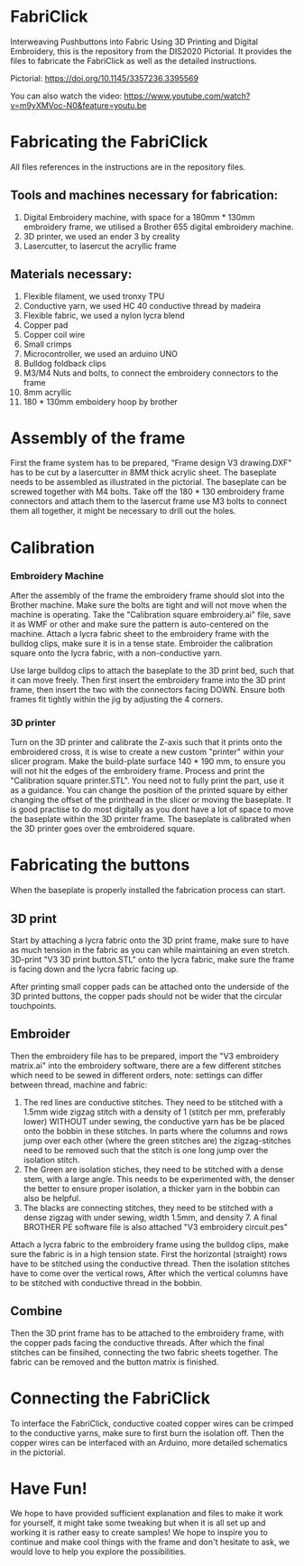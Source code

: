 # FabriClick
Interweaving Pushbuttons into Fabric Using 3D Printing and Digital Embroidery, this is the repository from the DIS2020 Pictorial. It provides the files to fabricate the FabriClick as well as the detailed instructions. 

Pictorial: https://doi.org/10.1145/3357236.3395569

You can also watch the video: https://www.youtube.com/watch?v=m9yXMVoc-N0&feature=youtu.be

# Fabricating the FabriClick
All files references in the instructions are in the repository files. 

## Tools and machines necessary for fabrication:
 1. Digital Embroidery machine, with space for a 180mm * 130mm embroidery frame, we utilised a Brother 655 digital embroidery machine.
 2. 3D printer, we used an ender 3 by creality
 3. Lasercutter, to lasercut the acryllic frame
 
## Materials necessary:
 1. Flexible filament, we used tronxy TPU
 2. Conductive yarn, we used HC 40 conductive thread by madeira
 3. Flexible fabric, we used a nylon lycra blend
 4. Copper pad
 5. Copper coil wire
 6. Small crimps
 7. Microcontroller, we used an arduino UNO
 8. Bulldog foldback clips
 9. M3/M4 Nuts and bolts, to connect the embroidery connectors to the frame
 10. 8mm acryllic
 11. 180 * 130mm emboidery hoop by brother
 
# Assembly of the frame
First the frame system has to be prepared, "Frame design V3 drawing.DXF" has to be cut by a lasercutter in 8MM thick acrylic sheet. The baseplate needs to be assembled as illustrated in the pictorial. The baseplate can be screwed together with M4 bolts. Take off the 180 * 130 embroidery frame connectors and attach them to the lasercut frame use M3 bolts to connect them all together, it might be necessary to drill out the holes. 

# Calibration
### Embroidery Machine
After the assembly of the frame the embroidery frame should slot into the Brother machine. Make sure the bolts are tight and will not move when the machine is operating.
Take the "Calibration square embroidery.ai" file, save it as WMF or other and make sure the pattern is auto-centered on the machine. 
Attach a lycra fabric sheet to the embroidery frame with the bulldog clips, make sure it is in a tense state.
Embroider the calibration square onto the lycra fabric, with a non-conductive yarn.

Use large bulldog clips to attach the baseplate to the 3D print bed, such that it can move freely. Then first insert the embroidery frame into the 3D print frame, then insert the two with the connectors facing DOWN. Ensure both frames fit tightly within the jig by adjusting the 4 corners.

### 3D printer
Turn on the 3D printer and calibrate the Z-axis such that it prints onto the embroidered cross, it is wise to create a new custom "printer" within your slicer program. Make the build-plate surface 140 * 190 mm, to ensure you will not hit the edges of the embroidery frame. Process and print the "Calibration square printer.STL". You need not to fully print the part, use it as a guidance. You can change the position of the printed square by either changing the offset of the printhead in the slicer or moving the baseplate. It is good practise to do most digitally as you dont have a lot of space to move the baseplate within the 3D printer frame. The baseplate is calibrated when the 3D printer goes over the embroidered square.

# Fabricating the buttons
When the baseplate is properly installed the fabrication process can start. 

## 3D print
Start by attaching a lycra fabric onto the 3D print frame, make sure to have as much tension in the fabric as you can while maintaining an even stretch. 3D-print "V3 3D print button.STL" onto the lycra fabric, make sure the frame is facing down and the lycra fabric facing up. 

After printing small copper pads can be attached onto the underside of the 3D printed buttons, the copper pads should not be wider that the circular touchpoints. 

## Embroider
Then the embroidery file has to be prepared, import the "V3 embroidery matrix.ai" into the embroidery software, there are a few different stitches which need to be sewed in different orders, note: settings can differ between thread, machine and fabric: 
 1. The red lines are conductive stitches. They need to be stitched with a 1.5mm wide zigzag stitch with a density of 1 (stitch per mm, preferably lower) WITHOUT under sewing, the conductive yarn has be be placed onto the bobbin in these stitches. In parts where the columns and rows jump over each other (where the green stitches are) the zigzag-stitches need to be removed such that the stitch is one long jump over the isolation stitch.
 2. The Green are isolation stiches, they need to be stitched with a dense stem, with a large angle. This needs to be experimented with, the denser the better to ensure proper isolation, a thicker yarn in the bobbin can also be helpful.
 3. The blacks are connecting stitches, they need to be stitched with a dense zigzag with under sewing, width 1.5mm, and density 7.
A final BROTHER PE software file is also attached "V3 embroidery circuit.pes"

Attach a lycra fabric to the embroidery frame using the bulldog clips, make sure the fabric is in a high tension state.
First the horizontal (straight) rows have to be stitched using the conductive thread.
Then the isolation stitches have to come over the vertical rows,
After which the vertical columns have to be stitched with conductive thread in the bobbin.

## Combine
Then the 3D print frame has to be attached to the embroidery frame, with the copper pads facing the conductive threads. After which the final stitches can be finsihed, connecting the two fabric sheets together. The fabric can be removed and the button matrix is finished.

# Connecting the FabriClick
To interface the FabriClick, conductive coated copper wires can be crimped to the conductive yarns, make sure to first burn the isolation off. Then the copper wires can be interfaced with an Arduino, more detailed schematics in the pictorial.

# Have Fun!
We hope to have provided sufficient explanation and files to make it work for yourself, it might take some tweaking but when it is all set up and working it is rather easy to create samples! We hope to inspire you to continue and make cool things with the frame and don't hesitate to ask, we would love to help you explore the possibilities.

